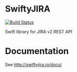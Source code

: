 # SwiftyJIRA
[![Build Status](https://travis-ci.org/polka-dot-cat/SwiftyJIRA.svg)](https://travis-ci.org/polka-dot-cat/SwiftyJIRA)

Swift library for JIRA v2 REST API

# Documentation

See http://swiftyjira.io/docs/
